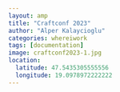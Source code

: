 ```yaml
---
layout: amp
title: "Craftconf 2023"
author: "Alper Kalaycioglu"
categories: whereiwork
tags: [documentation]
image: craftconf2023-1.jpg
location:
  latitude: 47.5435305555556
  longitude: 19.0978972222222
---
```

